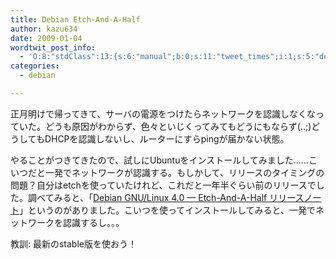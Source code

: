 ```yaml
---
title: Debian Etch-And-A-Half
author: kazu634
date: 2009-01-04
wordtwit_post_info:
  - 'O:8:"stdClass":13:{s:6:"manual";b:0;s:11:"tweet_times";i:1;s:5:"delay";i:0;s:7:"enabled";i:1;s:10:"separation";s:2:"60";s:7:"version";s:3:"3.7";s:14:"tweet_template";b:0;s:6:"status";i:2;s:6:"result";a:0:{}s:13:"tweet_counter";i:2;s:13:"tweet_log_ids";a:1:{i:0;i:4473;}s:9:"hash_tags";a:0:{}s:8:"accounts";a:1:{i:0;s:7:"kazu634";}}'
categories:
  - debian

---
```

<div class="section">
<p>
    正月明けで帰ってきて、サーバの電源をつけたらネットワークを認識しなくなっていた。どうも原因がわからず、色々といじくってみてもどうにもならず(..;)どうしてもDHCPを認識しないし、ルーターにすらpingが届かない状態。
</p>
  
<p>
    やることがつきてきたので、試しにUbuntuをインストールしてみました……こいつだと一発でネットワークが認識する。もしかして、リリースのタイミングの問題？自分はetchを使っていたけれど、これだと一年半ぐらい前のリリースでした。調べてみると、「<a href="http://www.debian.org/releases/etch/etchnhalf.ja.html" onclick="__gaTracker('send', 'event', 'outbound-article', 'http://www.debian.org/releases/etch/etchnhalf.ja.html', 'Debian GNU/Linux 4.0 &#8212; Etch-And-A-Half リリースノート');" target="_blank">Debian GNU/Linux 4.0 &#8212; Etch-And-A-Half リリースノート</a>」というのがありました。こいつを使ってインストールしてみると、一発でネットワークを認識するし。。。
</p>
  
<p>
    教訓: 最新のstable版を使おう！
</p>
</div>

